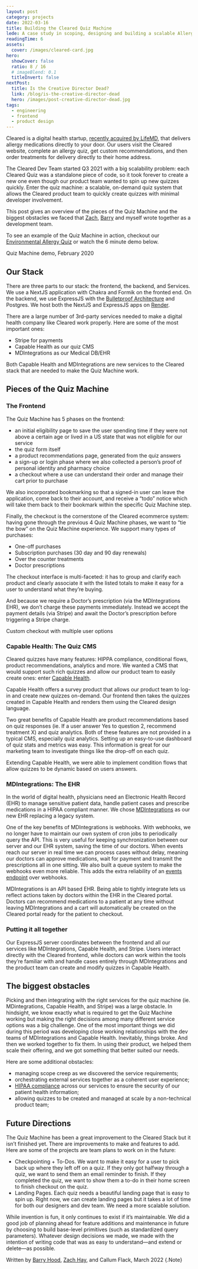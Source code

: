 ```yaml
---
layout: post
category: projects
date: 2022-03-16
title: Building the Cleared Quiz Machine
lede: A case study in scoping, designing and building a scalable Allergy Diagnosis Quiz system for Cleared, a digital healthcare platform I've been working with.
readingTime: 6
assets:
  cover: /images/cleared-card.jpg
hero:
  showCover: false
  ratio: 8 / 16
  # imageBlend: 0.1
  titleInvert: false
nextPost:
  title: Is the Creative Director Dead?
  link: /blog/is-the-creative-director-dead
  hero: /images/post-creative-director-dead.jpg
tags:
  - engineering
  - frontend
  - product design
---
```


<!-- [insert picture here] — Callum -->

Cleared is a digital health startup, [recently acquired by LifeMD](https://www.globenewswire.com/news-release/2022/01/12/2365613/6480/en/LifeMD-Expands-Patient-Offerings-by-Acquiring-Leading-Allergy-Telehealth-Platform.html), that delivers allergy medications directly to your door. Our users visit the Cleared website, complete an allergy quiz, get custom recommendations, and then order treatments for delivery directly to their home address.

The Cleared Dev Team started Q3 2021 with a big scalability problem: each Cleared Quiz was a standalone piece of code, so it took forever to create a new one even though our product team wanted to spin up new quizzes quickly. Enter the quiz machine: a scalable, on-demand quiz system that allows the Cleared product team to quickly create quizzes with minimal developer involvement.

This post gives an overview of the pieces of the Quiz Machine and the biggest obstacles we faced that [Zach](https://www.linkedin.com/in/zahay/), [Barry](https://github.com/BarryPH) and myself wrote together as a development team.

To see an example of the Quiz Machine in action, checkout our [Environmental Allergy Quiz](https://portal.getcleared.com/start/environmental-allergy-quiz) or watch the 6 minute demo below.

<MediaVideo showControls src="693001127" ratio="720/1044">
  <p class="Note">Quiz Machine demo, February 2020</p>
</MediaVideo>

## Our Stack

There are three parts to our stack: the frontend, the backend, and Services. We use a NextJS application with Chakra and Formik on the fronted end. On the backend, we use ExpressJS with the [Bulletproof Architecture](https://softwareontheroad.com/ideal-nodejs-project-structure/) and Postgres. We host both the NextJS and ExpressJS apps on [Render](https://render.com/). 

There are a large number of 3rd-party services needed to make a digital health company like Cleared work properly. Here are some of the most important ones:

- Stripe for payments
- Capable Health as our quiz CMS
- MDIntegrations as our Medical DB/EHR

Both Capable Health and MDIntegrations are new services to the Cleared stack that are needed to make the Quiz Machine work.

## Pieces of the Quiz Machine

### The Frontend

The Quiz Machine has 5 phases on the frontend:

- an initial eligibility page to save the user spending time if they were not above a certain age or lived in a US state that was not eligible for our service
- the quiz form itself
- a product recommendations page, generated from the quiz answers
- a sign-up or login phase where we also collected a person’s proof of personal identity and pharmacy choice
- a checkout where a use can understand their order and manage their cart prior to purchase

We also incorporated bookmarking so that a signed-in user can leave the application, come back to their account, and receive a “todo” notice which will take them back to their bookmark within the specific Quiz Machine step.

Finally, the checkout is the cornerstone of the Cleared ecommerce system: having gone through the previous 4 Quiz Machine phases, we want to “tie the bow” on the Quiz Machine experience. We support many types of purchases:

- One-off purchases
- Subscription purchases (30 day and 90 day renewals)
- Over the counter treatments
- Doctor prescriptions

The checkout interface is multi-faceted: it has to group and clarify each product and clearly associate it with the listed totals to make it easy for a user to understand what they’re buying. 

And because we require a Doctor’s prescription (via the MDIntegrations EHR), we don’t charge these payments immediately. Instead we accept the payment details (via Stripe) and await the Doctor’s prescription before triggering a Stripe charge.

<MediaVideo frame src="693371475" ratio="8/10">
  <p class="Note">Custom checkout with multiple user options</p>
</MediaVideo>

### Capable Health: The Quiz CMS

Cleared quizzes have many features: HIPPA compliance, conditional flows, product recommendations, analytics and more. We wanted a CMS that would support such rich quizzes and allow our product team to easily create ones: enter [Capable Health](https://capablehealth.com/). 

Capable Health offers a survey product that allows our product team to log-in and create new quizzes on-demand. Our frontend then takes the quizzes created in Capable Health and renders them using the Cleared design language.

Two great benefits of Capable Health are product recommendations based on quiz responses (ie. If a user answer Yes to question 2, recommend treatment X) and quiz analytics. Both of these features are not provided in a typical CMS, especially quiz analytics. Setting up an easy-to-use dashboard of quiz stats and metrics was easy. This information is great for our marketing team to investigate things like the drop-off on each quiz.

Extending Capable Health, we were able to implement condition flows that allow quizzes to be dynamic based on users answers.

### MDIntegrations: The EHR

In the world of digital health, physicians need an Electronic Health Record (EHR) to manage sensitive patient data, handle patient cases and prescribe medications in a HIPAA compliant manner. We chose [MDIntegrations](https://mdintegrations.com/) as our new EHR replacing a legacy system.

One of the key benefits of MDIntegrations is webhooks. With webhooks, we no longer have to maintain our own system of cron jobs to periodically query the API. This is very useful for keeping synchronization between our server and our EHR system, saving the time of our doctors. When events reach our server in real time we can process cases without delay, meaning our doctors can approve medications, wait for payment and transmit the prescriptions all in one sitting. We also built a queue system to make the webhooks even more reliable. This adds the extra reliability of an [events endpoint](https://blog.sequin.io/events-not-webhooks) over webhooks.

MDIntegrations is an API based EHR. Being able to tightly integrate lets us reflect actions taken by doctors within the EHR in the Cleared portal. Doctors can recommend medications to a patient at any time without leaving MDIntegrations and a cart will automatically be created on the Cleared portal ready for the patient to checkout.

### Putting it all together

Our ExpressJS server coordinates between the frontend and all our services like MDIntegrations, Capable Health, and Stripe. Users interact directly with the Cleared frontend, while doctors can work within the tools they’re familiar with and handle cases entirely through MDIntegrations and the product team can create and modify quizzes in Capable Health.

## The biggest obstacles

Picking and then integrating with the right services for the quiz machine (ie. MDintegrations, Capable Health, and Stripe) was a large obstacle. In hindsight, we know exactly what is required to get the Quiz Machine working but making the right decisions among many different service options was a big challenge. One of the most important things we did during this period was developing close working relationships with the dev teams of MDIntegrations and Capable Health. Inevitably, things broke. And then we worked together to fix them. In using their product, we helped them scale their offering, and we got something that better suited our needs.

Here are some additional obstacles:

- managing scope creep as we discovered the service requirements;
- orchestrating external services together as a coherent user experience;
- [HIPAA compliance](https://www.hhs.gov/hipaa/for-professionals/security/laws-regulations/index.html) across our services to ensure the security of our patient health information;
- allowing quizzes to be created and managed at scale by a non-technical product team;

<Media ratio="440/1680" image="/images/cleared-quiz-machine-commits.jpg" caption="Code tempo visualisation with the final downhill slope representing release convergence" />

## Future Directions

The Quiz Machine has been a great improvement to the Cleared Stack but it isn’t finished yet. There are improvements to make and features to add. Here are some of the projects are team plans to work on in the future:

- Checkpointing + To-Dos. We want to make it easy for a user to pick back up where they left off on a quiz. If they only got halfway through a quiz, we want to send them an email reminder to finish. If they completed the quiz, we want to show them a to-do in their home screen to finish checkout on the quiz.
- Landing Pages. Each quiz needs a beautiful landing page that is easy to spin up. Right now, we can create landing pages but it takes a lot of time for both our designers and dev team. We need a more scalable solution.

While invention is fun, it only continues to exist if it’s maintainable. We did a good job of planning ahead for feature additions and maintenance in future by choosing to build base-level primitives (such as standardized query parameters). Whatever design decisions we made, we made with the intention of writing code that was as easy to understand—and extend or delete—as possible.

<PostButton link="https://www.getcleared.com" label="Visit Cleared" />

Written by [Barry Hood](https://github.com/BarryPH), [Zach Hay](https://www.linkedin.com/in/zahay/), and Callum Flack, March 2022 {.Note}

<script>
import Media from "../../src/components/Media";
import MediaVideo from "../../src/components/MediaVideo";
import PostButton from "../../src/components/PostButton";
export default {
  components: {
    Media,
    MediaVideo,
    PostButton
  }
}
</script>

